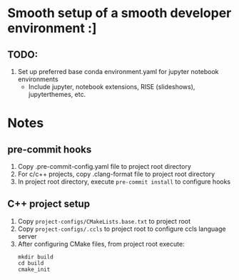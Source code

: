 # Smooth setup of a smooth developer environment :]

## TODO:

1. Set up preferred base conda environment.yaml for jupyter notebook environments
    - Include jupyter, notebook extensions, RISE (slideshows), jupyterthemes, etc.

# Notes

## pre-commit hooks
1. Copy .pre-commit-config.yaml file to project root directory
2. For c/c++ projects, copy .clang-format file to project root directory
3. In project root directory, execute `pre-commit install` to configure hooks

## C++ project setup
1. Copy `project-configs/CMakeLists.base.txt` to project root
2. Copy `project-configs/.ccls` to project root to configure ccls language server
3. After configuring CMake files, from project root execute:
    ```
    mkdir build
    cd build
    cmake_init
    ```

